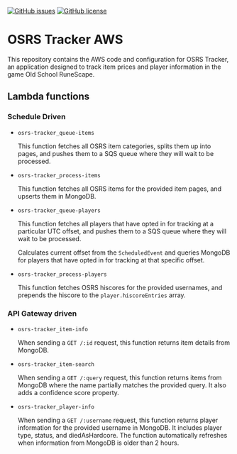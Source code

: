 [![GitHub issues](https://img.shields.io/github/issues/osrs-tracker/osrs-tracker-aws.svg)](https://github.com/osrs-tracker/osrs-tracker-aws/issues)
[![GitHub license](https://img.shields.io/github/license/osrs-tracker/osrs-tracker-aws.svg)](https://github.com/osrs-tracker/osrs-tracker-aws/blob/master/LICENSE)

# OSRS Tracker AWS

This repository contains the AWS code and configuration for OSRS Tracker, an application designed to track item prices
and player information in the game Old School RuneScape.

## Lambda functions

### Schedule Driven

- `osrs-tracker_queue-items`

  This function fetches all OSRS item categories, splits them up into pages, and pushes them to a SQS queue where they
  will wait to be processed.

- `osrs-tracker_process-items`

  This function fetches all OSRS items for the provided item pages, and upserts them in MongoDB.

- `osrs-tracker_queue-players`

  This function fetches all players that have opted in for tracking at a particular UTC offset, and pushes them to a SQS
  queue where they will wait to be processed.

  Calculates current offset from the `ScheduledEvent` and queries MongoDB for players that have opted in for tracking at
  that specific offset.

- `osrs-tracker_process-players`

  This function fetches OSRS hiscores for the provided usernames, and prepends the hiscore to the
  `player.hiscoreEntries` array.

### API Gateway driven

- `osrs-tracker_item-info`

  When sending a `GET /:id` request, this function returns item details from MongoDB.

- `osrs-tracker_item-search`

  When sending a `GET /:query` request, this function returns items from MongoDB where the name partially matches the
  provided query. It also adds a confidence score property.

- `osrs-tracker_player-info`

  When sending a `GET /:username` request, this function returns player information for the provided username in
  MongoDB. It includes player type, status, and diedAsHardcore. The function automatically refreshes when information
  from MongoDB is older than 2 hours.
